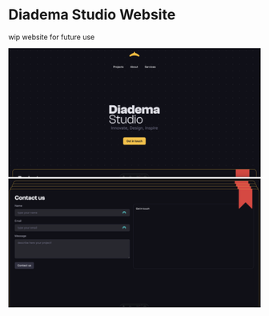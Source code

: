 # Diadema Studio Website

wip website for future use

![diadema-studio-website-home](public/home_preview.png)
![diadema-studio-website-contact](public/contact_preview.png)
